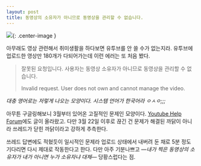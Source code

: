 ```yaml
---
layout: post
title: 동영상의 소유자가 아니므로 동영상을 관리할 수 없습니다.
---
```


![](/Resources/20160803/cannotmanagethevideo.png){: .center-image }



아무래도 영상 관련해서 취미생활을 하다보면 유투브를 안 쓸 수가 없는지라. 유투브에 업로드한 영상만 180개가 다되어가는데 이런 에러는 또 처음 봤다.



> 잘못된 요청입니다. 사용자는 동영상 소유자가 아니므로 동영상을 관리할 수 없습니다.
>
> Invalid request. User does not own and cannot manage the video.



*대충 영어로는 저렇게 나오는 모양이다. 시스템 언어가 한국어라 ㅇㅅㅇ;;;*



아무튼 구글링해보니 3월부터 있어온 고질적인 문제인 모양이다. [Youtube Help Forum](https://productforums.google.com/forum/?hl=en#!topic/youtube/lMOpeKNYusk;context-place=topicsearchin/youtube/not$20owner$20of$20video)에도 글이 올라왔고. 다만 3월 22일 이후로 끊긴 건 문제가 해결된 까닭이 아니라 쓰레드가 닫힌 까닭이라고 강하게 추측한다.



쓰레드 답변에도 적혔듯이 일시적인 문제라 업로드 상태에서 내버려 둔 채로 5분 정도 기다리면 다시 제대로 작동한다고 한다. 다만 아주 기분나쁘고 —*내가 찍은 동영상의 소유자가 내가 아니면 누가 소유자냐 대체*— 당황스럽다는 점.